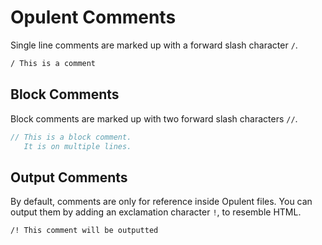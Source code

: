 # Opulent Comments

Single line comments are marked up with a forward slash character `/`.

```sass
/ This is a comment
```

## Block Comments
Block comments are marked up with two forward slash characters `//`.

```sass
// This is a block comment.
   It is on multiple lines.
```

## Output Comments
By default, comments are only for reference inside Opulent files. You can output them
by adding an exclamation character `!`, to resemble HTML.
```html
/! This comment will be outputted
```
